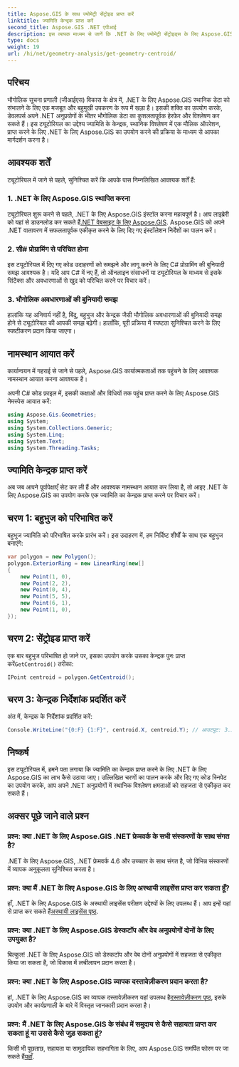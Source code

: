 ```yaml
---
title: Aspose.GIS के साथ ज्योमेट्री सेंट्रोइड प्राप्त करें
linktitle: ज्यामिति केन्द्रक प्राप्त करें
second_title: Aspose.GIS .NET एपीआई
description: इस व्यापक माध्यम से जानें कि .NET के लिए ज्योमेट्री सेंट्रोइड्स के लिए Aspose.GIS का लाभ कैसे उठाया जाए। अपने .NET अनुप्रयोगों में स्थानिक विश्लेषण को निर्बाध रूप से एकीकृत करें।
type: docs
weight: 19
url: /hi/net/geometry-analysis/get-geometry-centroid/
---
```

## परिचय
भौगोलिक सूचना प्रणाली (जीआईएस) विकास के क्षेत्र में, .NET के लिए Aspose.GIS स्थानिक डेटा को संभालने के लिए एक मजबूत और बहुमुखी उपकरण के रूप में खड़ा है। इसकी शक्ति का उपयोग करके, डेवलपर्स अपने .NET अनुप्रयोगों के भीतर भौगोलिक डेटा का कुशलतापूर्वक हेरफेर और विश्लेषण कर सकते हैं। इस ट्यूटोरियल का उद्देश्य ज्यामिति के केन्द्रक, स्थानिक विश्लेषण में एक मौलिक ऑपरेशन, प्राप्त करने के लिए .NET के लिए Aspose.GIS का उपयोग करने की प्रक्रिया के माध्यम से आपका मार्गदर्शन करना है।
## आवश्यक शर्तें
ट्यूटोरियल में जाने से पहले, सुनिश्चित करें कि आपके पास निम्नलिखित आवश्यक शर्तें हैं:
### 1. .NET के लिए Aspose.GIS स्थापित करना
 ट्यूटोरियल शुरू करने से पहले, .NET के लिए Aspose.GIS इंस्टॉल करना महत्वपूर्ण है। आप लाइब्रेरी को यहां से डाउनलोड कर सकते हैं[.NET वेबसाइट के लिए Aspose.GIS](https://releases.aspose.com/gis/net/). Aspose.GIS को अपने .NET वातावरण में सफलतापूर्वक एकीकृत करने के लिए दिए गए इंस्टॉलेशन निर्देशों का पालन करें।
### 2. सी# प्रोग्रामिंग से परिचित होना
इस ट्यूटोरियल में दिए गए कोड उदाहरणों को समझने और लागू करने के लिए C# प्रोग्रामिंग की बुनियादी समझ आवश्यक है। यदि आप C# में नए हैं, तो ऑनलाइन संसाधनों या ट्यूटोरियल के माध्यम से इसके सिंटैक्स और अवधारणाओं से खुद को परिचित करने पर विचार करें।
### 3. भौगोलिक अवधारणाओं की बुनियादी समझ
हालांकि यह अनिवार्य नहीं है, बिंदु, बहुभुज और केन्द्रक जैसी भौगोलिक अवधारणाओं की बुनियादी समझ होने से ट्यूटोरियल की आपकी समझ बढ़ेगी। हालाँकि, पूरी प्रक्रिया में स्पष्टता सुनिश्चित करने के लिए स्पष्टीकरण प्रदान किया जाएगा।

## नामस्थान आयात करें
कार्यान्वयन में गहराई से जाने से पहले, Aspose.GIS कार्यात्मकताओं तक पहुंचने के लिए आवश्यक नामस्थान आयात करना आवश्यक है।

अपनी C# कोड फ़ाइल में, इसकी कक्षाओं और विधियों तक पहुंच प्राप्त करने के लिए Aspose.GIS नेमस्पेस आयात करें:
```csharp
using Aspose.Gis.Geometries;
using System;
using System.Collections.Generic;
using System.Linq;
using System.Text;
using System.Threading.Tasks;
```
## ज्यामिति केन्द्रक प्राप्त करें
अब जब आपने पूर्वापेक्षाएँ सेट कर ली हैं और आवश्यक नामस्थान आयात कर लिया है, तो आइए .NET के लिए Aspose.GIS का उपयोग करके एक ज्यामिति का केन्द्रक प्राप्त करने पर विचार करें।
## चरण 1: बहुभुज को परिभाषित करें
बहुभुज ज्यामिति को परिभाषित करके प्रारंभ करें। इस उदाहरण में, हम निर्दिष्ट शीर्षों के साथ एक बहुभुज बनाएंगे:
```csharp
var polygon = new Polygon();
polygon.ExteriorRing = new LinearRing(new[]
{
    new Point(1, 0),
    new Point(2, 2),
    new Point(0, 4),
    new Point(5, 5),
    new Point(6, 1),
    new Point(1, 0),
});
```
## चरण 2: सेंट्रोइड प्राप्त करें
 एक बार बहुभुज परिभाषित हो जाने पर, इसका उपयोग करके उसका केन्द्रक पुनः प्राप्त करें`GetCentroid()` तरीका:
```csharp
IPoint centroid = polygon.GetCentroid();
```
## चरण 3: केन्द्रक निर्देशांक प्रदर्शित करें
अंत में, केन्द्रक के निर्देशांक प्रदर्शित करें:
```csharp
Console.WriteLine("{0:F} {1:F}", centroid.X, centroid.Y); // आउटपुट: 3.33 2.58
```

## निष्कर्ष
इस ट्यूटोरियल में, हमने पता लगाया कि ज्यामिति का केन्द्रक प्राप्त करने के लिए .NET के लिए Aspose.GIS का लाभ कैसे उठाया जाए। उल्लिखित चरणों का पालन करके और दिए गए कोड स्निपेट का उपयोग करके, आप अपने .NET अनुप्रयोगों में स्थानिक विश्लेषण क्षमताओं को सहजता से एकीकृत कर सकते हैं।
## अक्सर पूछे जाने वाले प्रश्न
### प्रश्न: क्या .NET के लिए Aspose.GIS .NET फ्रेमवर्क के सभी संस्करणों के साथ संगत है?
.NET के लिए Aspose.GIS, .NET फ्रेमवर्क 4.6 और उच्चतर के साथ संगत है, जो विभिन्न संस्करणों में व्यापक अनुकूलता सुनिश्चित करता है।
### प्रश्न: क्या मैं .NET के लिए Aspose.GIS के लिए अस्थायी लाइसेंस प्राप्त कर सकता हूँ?
 हाँ, .NET के लिए Aspose.GIS के अस्थायी लाइसेंस परीक्षण उद्देश्यों के लिए उपलब्ध हैं। आप इन्हें यहां से प्राप्त कर सकते हैं[अस्थायी लाइसेंस पृष्ठ](https://purchase.aspose.com/temporary-license/).
### प्रश्न: क्या .NET के लिए Aspose.GIS डेस्कटॉप और वेब अनुप्रयोगों दोनों के लिए उपयुक्त है?
बिल्कुल! .NET के लिए Aspose.GIS को डेस्कटॉप और वेब दोनों अनुप्रयोगों में सहजता से एकीकृत किया जा सकता है, जो विकास में लचीलापन प्रदान करता है।
### प्रश्न: क्या .NET के लिए Aspose.GIS व्यापक दस्तावेज़ीकरण प्रदान करता है?
 हां, .NET के लिए Aspose.GIS का व्यापक दस्तावेज़ीकरण यहां उपलब्ध है[दस्तावेज़ीकरण पृष्ठ](https://reference.aspose.com/gis/net/), इसके उपयोग और कार्यप्रणाली के बारे में विस्तृत जानकारी प्रदान करता है।
### प्रश्न: मैं .NET के लिए Aspose.GIS के संबंध में समुदाय से कैसे सहायता प्राप्त कर सकता हूं या उससे कैसे जुड़ सकता हूं?
 किसी भी पूछताछ, सहायता या सामुदायिक सहभागिता के लिए, आप Aspose.GIS समर्पित फोरम पर जा सकते हैं[यहाँ](https://forum.aspose.com/c/gis/33).